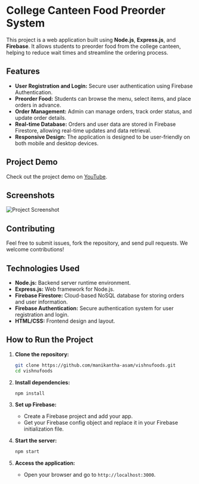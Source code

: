# College Canteen Food Preorder System

This project is a web application built using **Node.js**, **Express.js**, and **Firebase**. It allows students to preorder food from the college canteen, helping to reduce wait times and streamline the ordering process.

## Features

- **User Registration and Login:** Secure user authentication using Firebase Authentication.
- **Preorder Food:** Students can browse the menu, select items, and place orders in advance.
- **Order Management:** Admin can manage orders, track order status, and update order details.
- **Real-time Database:** Orders and user data are stored in Firebase Firestore, allowing real-time updates and data retrieval.
- **Responsive Design:** The application is designed to be user-friendly on both mobile and desktop devices.

## Project Demo

Check out the project demo on [YouTube](https://www.youtube.com/watch?v=lEgfomXbObo).

## Screenshots

![Project Screenshot](https://github.com/user-attachments/assets/ebe96ce5-dcd9-40e7-9879-5630019045b8)

## Contributing

Feel free to submit issues, fork the repository, and send pull requests. We welcome contributions!


## Technologies Used

- **Node.js:** Backend server runtime environment.
- **Express.js:** Web framework for Node.js.
- **Firebase Firestore:** Cloud-based NoSQL database for storing orders and user information.
- **Firebase Authentication:** Secure authentication system for user registration and login.
- **HTML/CSS:** Frontend design and layout.

## How to Run the Project

1. **Clone the repository:**
    ```bash
    git clone https://github.com/manikantha-asam/vishnufoods.git
    cd vishnufoods
    ```

2. **Install dependencies:**
    ```bash
    npm install
    ```

3. **Set up Firebase:**
   - Create a Firebase project and add your app.
   - Get your Firebase config object and replace it in your Firebase initialization file.

4. **Start the server:**
    ```bash
    npm start
    ```

5. **Access the application:**
   - Open your browser and go to `http://localhost:3000`.



